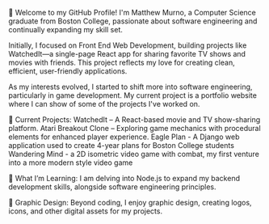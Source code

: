 👋 Welcome to my GitHub Profile!
I'm Matthew Murno, a Computer Science graduate from Boston College, passionate about software engineering and continually expanding my skill set.

Initially, I focused on Front End Web Development, building projects like WatchedIt—a single-page React app for sharing favorite TV shows and movies with friends. This project reflects my love for creating clean, efficient, user-friendly applications.

As my interests evolved, I started to shift more into software engineering, particularly in game development. My current project is a portfolio website where I can show of some of the projects I've worked on.

🔭 Current Projects:
WatchedIt – A React-based movie and TV show-sharing platform.
Atari Breakout Clone – Exploring game mechanics with procedural elements for enhanced player experience.
Eagle Plan - A Django web application used to create 4-year plans for Boston College students
Wandering Mind -  a 2D isometric video game with combat, my first venture into a more modern style video game

🧠 What I’m Learning:
I am delving into Node.js to expand my backend development skills, alongside software engineering principles.

🎨 Graphic Design:
Beyond coding, I enjoy graphic design, creating logos, icons, and other digital assets for my projects.
